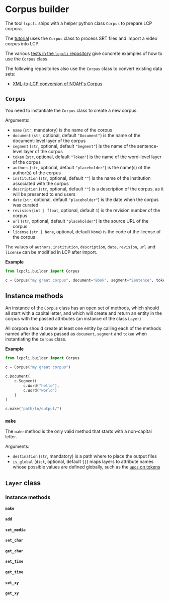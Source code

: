 # Corpus builder

The tool `lcpcli` ships with a helper python class `Corpus` to prepare LCP corpora.

The [tutorial](import_tutorial.md) uses the `Corpus` class to process SRT files and import a video corpus into LCP.

The various [tests in the `lcpcli` repository](https://github.com/liri-uzh/lcpcli/tree/main/tests) give concrete examples of how to use the `Corpus` class.

The following repositories also use the `Corpus` class to convert existing data sets:

 - [XML-to-LCP conversion of NOAH's Corpus](https://github.com/liri-uzh/lcpimport_noah_corpus)

## `Corpus`

You need to instantiate the `Corpus` class to create a new corpus.

Arguments:

 - `name` (`str`, mandatory) is the name of the corpus
 - `document` (`str`, optional, default `"Document"`) is the name of the document-level layer of the corpus
 - `segment` (`str`, optional, default `"Segment"`) is the name of the sentence-level layer of the corpus
 - `token` (`str`, optional, default `"Token"`) is the name of the word-level layer of the corpus
 - `authors` (`str`, optional, default `"placeholder"`) is the name(s) of the author(s) of the corpus
 - `institution` (`str`, optional, default `""`) is the name of the institution associated with the corpus
 - `description` (`str`, optional, default `""`) is a description of the corpus, as it will be presented to end users
 - `date` (`str`, optional, default `"placeholder"`) is the date when the corpus was curated
 - `revision` (`int | float`, optional, default `1`) is the revision number of the corpus
 - `url` (`str`, optional, default `"placeholder"`) is the source URL of the corpus
 - `license` (`str | None`, optional, default `None`) is the code of the license of the corpus

The values of `authors`, `institution`, `description`, `date`, `revision`, `url` and `license` can be modified in LCP after import.

**Example**

```python
from lcpcli.builder import Corpus

c = Corpus("my great corpus", document="Book", segment="Sentence", token="Word")
```

## Instance methods

An instance of the `Corpus` class has an open set of methods, which should all start with a capital letter, and which will create and return an entity in the corpus with the passed attributes (an instance of the class `Layer`)

All corpora should create at least one entity by calling each of the methods named after the values passed as `document`, `segment` and `token` when instantiating the `Corpus` class.

**Example**

```python
from lcpcli.builder import Corpus

c = Corpus("my great corpus")

c.Document(
    c.Segment(
        c.Word("hello"),
        c.Word("world")
    )
)

c.make("path/to/output/")
```

### `make`

The `make` method is the only valid method that starts with a non-capital letter.

Arguments:

 - `destination` (`str`, mandatory) is a path where to place the output files
 - `is_global` (`dict`, optional, default `{}`) maps layers to attribute names whose possible values are defined globally, such as the [`upos` on tokens](https://universaldependencies.org/u/pos/)

## `Layer` class

### Instance methods

#### `make`

#### `add`

#### `set_media`

#### `set_char`

#### `get_char`

#### `set_time`

#### `get_time`

#### `set_xy`

#### `get_xy`